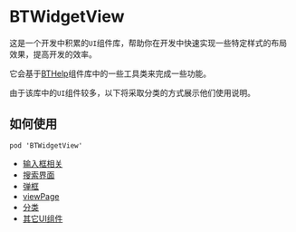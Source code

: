# BTWidgetView

这是一个开发中积累的```UI```组件库，帮助你在开发中快速实现一些特定样式的布局效果，提高开发的效率。

它会基于[BTHelp](https://github.com/StoneMover/BTHelp)组件库中的一些工具类来完成一些功能。

由于该库中的```UI```组件较多，以下将采取分类的方式展示他们使用说明。

## 如何使用

```
pod 'BTWidgetView'
```

* [输入框相关](https://github.com/StoneMover/BTWidgetView/blob/master/README_INPUT.md)
* [搜索界面](https://github.com/StoneMover/BTWidgetView/blob/master/README_SEARCH.md)
* [弹框](https://github.com/StoneMover/BTWidgetView/blob/master/README_DIALOG.md)
* [viewPage](https://github.com/StoneMover/BTWidgetView/blob/master/README_PAGE.md)
* [分类](https://github.com/StoneMover/BTWidgetView/blob/master/README_CATEGORY.md)
* [其它UI组件](https://github.com/StoneMover/BTWidgetView/blob/master/README_OTHER.md)